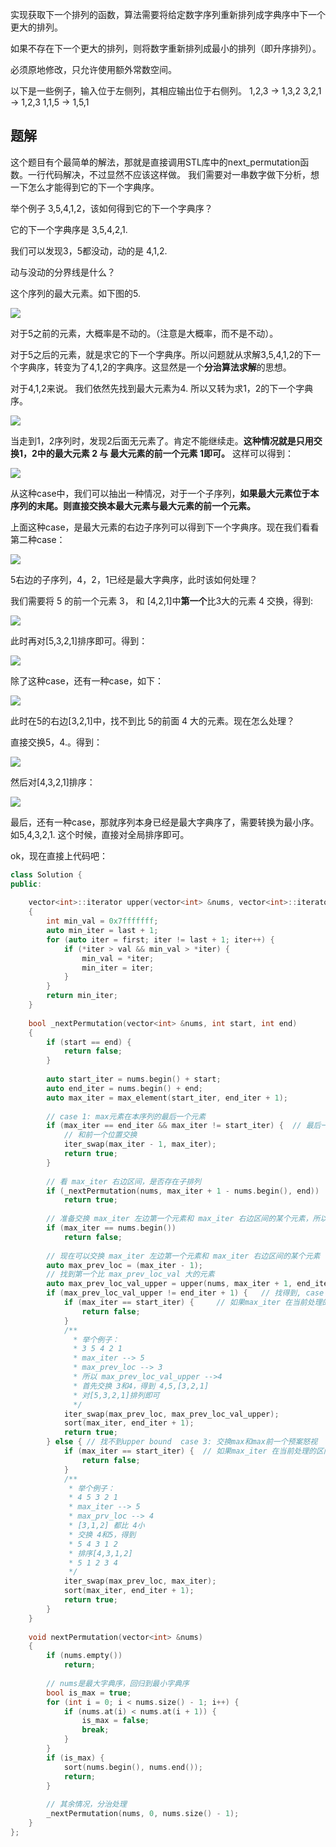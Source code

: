 实现获取下一个排列的函数，算法需要将给定数字序列重新排列成字典序中下一个更大的排列。

如果不存在下一个更大的排列，则将数字重新排列成最小的排列（即升序排列）。

必须原地修改，只允许使用额外常数空间。

以下是一些例子，输入位于左侧列，其相应输出位于右侧列。
1,2,3 → 1,3,2
3,2,1 → 1,2,3
1,1,5 → 1,5,1

## 题解

这个题目有个最简单的解法，那就是直接调用STL库中的next_permutation函数。一行代码解决，不过显然不应该这样做。 我们需要对一串数字做下分析，想一下怎么才能得到它的下一个字典序。

举个例子 3,5,4,1,2，该如何得到它的下一个字典序？

它的下一个字典序是 3,5,4,2,1.

我们可以发现3，5都没动，动的是 4,1,2.

动与没动的分界线是什么？ 

这个序列的最大元素。如下图的5.

![](https://pic.downk.cc/item/5f93f2951cd1bbb86b40bbcd.png)

对于5之前的元素，大概率是不动的。（注意是大概率，而不是不动）。

对于5之后的元素，就是求它的下一个字典序。所以问题就从求解3,5,4,1,2的下一个字典序，转变为了4,1,2的字典序。这显然是一个**分治算法求解**的思想。

对于4,1,2来说。 我们依然先找到最大元素为4. 所以又转为求1，2的下一个字典序。 

![](https://pic.downk.cc/item/5f93f29c1cd1bbb86b40be46.png)

当走到1，2序列时，发现2后面无元素了。肯定不能继续走。**这种情况就是只用交换1，2中的最大元素 2 与 最大元素的前一个元素 1即可。** 这样可以得到：

![](https://pic.downk.cc/item/5f93f2a31cd1bbb86b40c0cc.png)

从这种case中，我们可以抽出一种情况，对于一个子序列，**如果最大元素位于本序列的末尾。则直接交换本最大元素与最大元素的前一个元素。**

上面这种case，是最大元素的右边子序列可以得到下一个字典序。现在我们看看第二种case：

![](https://pic.downk.cc/item/5f93f2ad1cd1bbb86b40c365.png)

5右边的子序列，4，2，1已经是最大字典序，此时该如何处理？

我们需要将 5 的前一个元素 3， 和 [4,2,1]中**第一个**比3大的元素 4 交换，得到:

![](https://pic.downk.cc/item/5f93f2b71cd1bbb86b40c6af.png)

此时再对[5,3,2,1]排序即可。得到：

![](https://pic.downk.cc/item/5f93f2bf1cd1bbb86b40c92f.png)

除了这种case，还有一种case，如下：

![](https://pic.downk.cc/item/5f93f2c61cd1bbb86b40cb9d.png)

此时在5的右边[3,2,1]中，找不到比 5的前面 4 大的元素。现在怎么处理？

直接交换5，4.。得到：

![](https://pic.downk.cc/item/5f93f2cf1cd1bbb86b40ce70.png)

然后对[4,3,2,1]排序：

![](https://pic.downk.cc/item/5f93f2d91cd1bbb86b40d159.png)

最后，还有一种case，那就序列本身已经是最大字典序了，需要转换为最小序。如5,4,3,2,1. 这个时候，直接对全局排序即可。

ok，现在直接上代码吧：

```c++
class Solution {
public:
    
    vector<int>::iterator upper(vector<int> &nums, vector<int>::iterator first, vector<int>::iterator last, int val)
    {
        int min_val = 0x7fffffff;
        auto min_iter = last + 1;
        for (auto iter = first; iter != last + 1; iter++) {
            if (*iter > val && min_val > *iter) {
                min_val = *iter;
                min_iter = iter;
            }
        }
        return min_iter;
    }
    
    bool _nextPermutation(vector<int> &nums, int start, int end)
    {
        if (start == end) {
            return false;
        }
        
        auto start_iter = nums.begin() + start;
        auto end_iter = nums.begin() + end;
        auto max_iter = max_element(start_iter, end_iter + 1);
        
        // case 1: max元素在本序列的最后一个元素
        if (max_iter == end_iter && max_iter != start_iter) {  // 最后一个元素 & 不是第一个元素
            // 和前一个位置交换
            iter_swap(max_iter - 1, max_iter);
            return true;
        }
        
        // 看 max_iter 右边区间，是否存在子排列
        if (_nextPermutation(nums, max_iter + 1 - nums.begin(), end))  // 有子排列
            return true;
        
        // 准备交换 max_iter 左边第一个元素和 max_iter 右边区间的某个元素，所以要保证 max_iter 左边第一个元素位置没有越界
        if (max_iter == nums.begin())
            return false;
        
        // 现在可以交换 max_iter 左边第一个元素和 max_iter 右边区间的某个元素
        auto max_prev_loc = (max_iter - 1);
        // 找到第一个比 max_prev_loc_val 大的元素
        auto max_prev_loc_val_upper = upper(nums, max_iter + 1, end_iter, *max_prev_loc);
        if (max_prev_loc_val_upper != end_iter + 1) {   // 找得到, case 2: 交换 max前一个元素，和max后面的某个元素
            if (max_iter == start_iter) {     // 如果max_iter 在当前处理的区间的首位，则不能交换
                return false;
            }
            /**
              * 举个例子：
              * 3 5 4 2 1
              * max_iter --> 5
              * max_prev_loc --> 3
              * 所以 max_prev_loc_val_upper -->4
              * 首先交换 3和4，得到 4,5,[3,2,1]
              * 对[5,3,2,1]排列即可
              */
            iter_swap(max_prev_loc, max_prev_loc_val_upper);
            sort(max_iter, end_iter + 1);
            return true;
        } else { // 找不到upper bound  case 3: 交换max和max前一个预案怒视
            if (max_iter == start_iter) {  // 如果max_iter 在当前处理的区间的首位，则不能交换
                return false;
            }
            /**
             * 举个例子：
             * 4 5 3 2 1
             * max_iter --> 5
             * max_prv_loc --> 4
             * [3,1,2] 都比 4小
             * 交换 4和5，得到
             * 5 4 3 1 2
             * 排序[4,3,1,2]
             * 5 1 2 3 4
             */
            iter_swap(max_prev_loc, max_iter);
            sort(max_iter, end_iter + 1);
            return true;
        }
    }
    
    void nextPermutation(vector<int> &nums)
    {
        if (nums.empty())
            return;
        
        // nums是最大字典序，回归到最小字典序
        bool is_max = true;
        for (int i = 0; i < nums.size() - 1; i++) {
            if (nums.at(i) < nums.at(i + 1)) {
                is_max = false;
                break;
            }
        }
        if (is_max) {
            sort(nums.begin(), nums.end());
            return;
        }
        
        // 其余情况，分治处理
        _nextPermutation(nums, 0, nums.size() - 1);
    }
};
```

